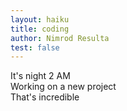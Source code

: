 ```yaml
---
layout: haiku
title: coding
author: Nimrod Resulta
test: false
---
```


 It's night 2 AM<br>
 Working on a new project<br>
 That's incredible<br>
